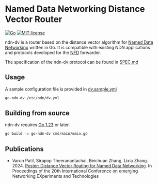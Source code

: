 # Named Data Networking Distance Vector Router

[![Go](https://github.com/pulsejet/go-ndn-dv/actions/workflows/test.yaml/badge.svg)](https://github.com/pulsejet/go-ndn-dv/actions/workflows/test.yaml)
[![MIT license](https://img.shields.io/badge/license-MIT-blue)](./LICENSE)

ndn-dv is a router based on the distance vector algorithm for [Named Data Networking](https://named-data.net) written in Go.
It is compatible with existing NDN applications and protocols developed for the [NFD](https://github.com/named-data/NFD) forwarder.

The specification of the ndn-dv protocol can be found in [SPEC.md](./SPEC.md)

## Usage

A sample configuration file is provided in [dv.sample.yml](./dv.sample.yml)

```bash
go-ndn-dv /etc/ndn/dv.yml
```

## Building from source

ndn-dv requires [Go 1.23](https://go.dev/doc/install) or later.

```bash
go build -o go-ndn-dv cmd/main/main.go
```

## Publications

- Varun Patil, Sirapop Theeranantachai, Beichuan Zhang, Lixia Zhang. 2024. [Poster: Distance Vector Routing for Named Data Networking](https://dl.acm.org/doi/abs/10.1145/3680121.3699885).
  In Proceedings of the 20th International Conference on emerging Networking EXperiments and Technologies